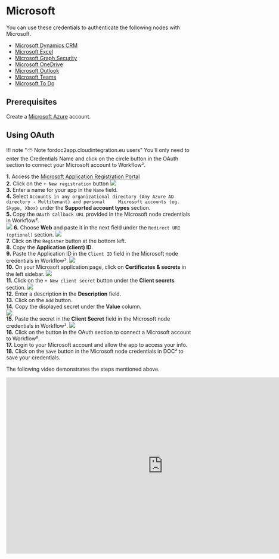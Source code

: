 # Microsoft

You can use these credentials to authenticate the following nodes with Microsoft.
- [Microsoft Dynamics CRM](/workflow/integrations/nodes/workflow-nodes-base.microsoftDynamicsCrm/)
- [Microsoft Excel](/workflow/integrations/nodes/workflow-nodes-base.microsoftExcel/)
- [Microsoft Graph Security](/workflow/integrations/nodes/workflow-nodes-base.microsoftGraphSecurity/)
- [Microsoft OneDrive](/workflow/integrations/nodes/workflow-nodes-base.microsoftOneDrive/)
- [Microsoft Outlook](/workflow/integrations/nodes/workflow-nodes-base.microsoftOutlook/)
- [Microsoft Teams](/workflow/integrations/nodes/workflow-nodes-base.microsoftTeams/)
- [Microsoft To Do](/workflow/integrations/nodes/workflow-nodes-base.microsoftToDo/)

## Prerequisites

Create a [Microsoft Azure](https://azure.microsoft.com/) account.

## Using OAuth

!!! note "⛅️ Note fordoc2app.cloudintegration.eu users"
    You'll only need to enter the Credentials Name and click on the circle button in the OAuth section to connect your Microsoft account to Workflow².


**1.** Access the [Microsoft Application Registration Portal](https://aka.ms/appregistrations)<br>
**2.** Click on the `+ New registration` button
	![](/_images/workflows/workflows/WF-outlook-import-app-registrations-new.png)<br>
**3.** Enter a name for your app in the `Name` field.<br>
**4.** Select `Accounts in any organizational directory (Any Azure AD directory - Multitenant) and personal     Microsoft accounts (eg. Skype, Xbox)` under the **Supported account types** section.<br>
**5.** Copy the `OAuth Callback URL` provided in the Microsoft node credentials in Workflow².<br>
	![](/_images/workflows/workflows/WF-outlook-import-OAuth-redirect-url.png)
**6.** Choose **Web** and paste it in the next field under the `Redirect URI (optional)` section.
	![](/_images/workflows/workflows/WF-outlook-import-register-an-application.png)<br>
**7.** Click on the `Register` button at the bottom left.<br>
**8.** Copy the **Application (client) ID**.<br>
**9.** Paste the Application ID in the `Client ID` field in the Microsoft node credentials in Workflow².
	![](/_images/workflows/workflows/WF-outlook-import-microsoft-outlook-oauth2-api.png)<br>
**10.** On your Microsoft application page, click on **Certificates & secrets** in the left sidebar.
	![](/_images/workflows/workflows/WF-outlook-import-app-registrations-doc2.png)<br>
**11.** Click on the `+ New client secret` button under the **Client secrets** section.
	![](/_images/workflows/workflows/WF-outlook-import-certificates-and-secrets-new.png)<br>
**12.** Enter a description in the **Description** field.<br>
**13.** Click on the `Add` button.<br>
**14.** Copy the displayed secret under the **Value** column.<br>
	![](/_images/workflows/workflows/WF-outlook-import-certificates-and-secrets-value.png)<br>
**15.** Paste the secret in the **Client Secret** field in the Microsoft node credentials in Workflow².
	![](/_images/workflows/workflows/WF-outlook-import-microsoft-outlook-oauth2-api.png)<br>
**16.** Click on the button in the OAuth section to connect a Microsoft account to Workflow².<br>
**17.** Login to your Microsoft account and allow the app to access your info.<br>
**18.** Click on the `Save` button in the Microsoft node credentials in DOC² to save your credentials.<br>

The following video demonstrates the steps mentioned above.

<div class="video-container">
<iframe width="840" height="472.5" src="https://www.youtube.com/embed/aqr_PwR1Sgc" frameborder="0" allow="accelerometer; autoplay; clipboard-write; encrypted-media; gyroscope; picture-in-picture" allowfullscreen></iframe>
</div>
